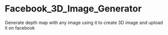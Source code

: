 # Facebook_3D_Image_Generator
Generate depth map with any image using it to create 3D image and upload it on facebook
